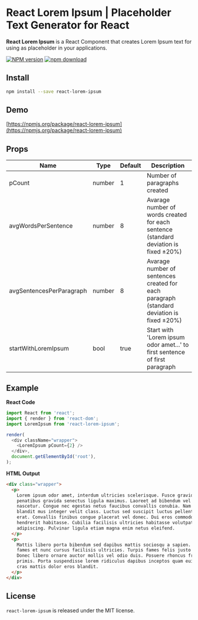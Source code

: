 # React Lorem Ipsum | Placeholder Text Generator for React

**React Lorem Ipsum** is a React Component that creates Lorem Ipsum text for using as placeholder in your applications.

[![NPM version][npm-image]][npm-url]
[![npm download][download-image]][download-url]

[npm-image]: http://img.shields.io/npm/v/react-lorem-ipsum.svg?style=flat-square
[npm-url]: http://npmjs.org/package/react-lorem-ipsum
[download-image]: https://img.shields.io/npm/dm/react-lorem-ipsum.svg?style=flat-square
[download-url]: https://npmjs.org/package/react-lorem-ipsum

## Install

```bash
npm install --save react-lorem-ipsum
```

## Demo

[https://npmjs.org/package/react-lorem-ipsum](https://npmjs.org/package/react-lorem-ipsum)

## Props

| Name                     | Type   | Default | Description                                                                               |
| ------------------------ | ------ | ------- | ----------------------------------------------------------------------------------------- |
| pCount                   | number | 1       | Number of paragraphs created                                                              |
| avgWordsPerSentence      | number | 8       | Avarage number of words created for each sentence (standard deviation is fixed ±20%)      |
| avgSentencesPerParagraph | number | 8       | Avarage number of sentences created for each paragraph (standard deviation is fixed ±20%) |
| startWithLoremIpsum      | bool   | true    | Start with 'Lorem ipsum odor amet...' to first sentence of first paragraph                |

## Example

**React Code**

```js
import React from 'react';
import { render } from 'react-dom';
import LoremIpsum from 'react-lorem-ipsum';

render(
  <div className="wrapper">
    <LoremIpsum pCount={2} />
  </div>,
  document.getElementById('root'),
);
```

**HTML Output**

```html
<div class="wrapper">
  <p>
    Lorem ipsum odor amet, interdum ultricies scelerisque. Fusce gravida tellus condimentum
    penatibus gravida senectus ligula maximus. Laoreet ad bibendum vel facilisis lacinia sem
    nascetur. Congue nec egestas netus faucibus convallis conubia. Nam potenti porttitor dignissim
    blandit mus integer velit class. Luctus sed suscipit luctus pellentesque massa ultrices senectus
    erat. Convallis finibus congue placerat vel donec. Dui eros commodo arcu lobortis ad mattis
    hendrerit habitasse. Cubilia facilisis ultricies habitasse volutpat mattis eros suscipit
    adipiscing. Pulvinar ligula etiam magna enim netus eleifend.
  </p>
  <p>
    Mattis libero porta bibendum sed dapibus mattis sociosqu a sapien. Etiam cras ante venenatis
    fames et nunc cursus facilisis ultricies. Turpis fames felis justo rhoncus donec fermentum.
    Donec libero ornare auctor mollis vel odio duis. Posuere rhoncus fringilla proin egestas diam
    primis. Porta suspendisse lorem ridiculus dapibus inceptos quam euismod risus. Proin nec sed
    cras mattis dolor eros blandit.
  </p>
</div>
```

## License

`react-lorem-ipsum` is released under the MIT license.
